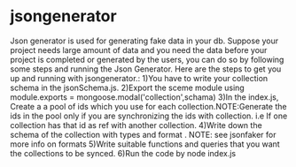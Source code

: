 # jsongenerator

Json generator is used for generating fake data in your db. Suppose your project needs large amount of data and you need the data before your project is completed or generated by the users, you can do so by following some steps and running the Json Generator. Here are the steps to get you up and running with jsongenerator.:
1)You have to write your collection schema in the jsonSchema.js.
2)Export the sceme module using module.exports = mongoose.modal('collection',schama)
3)In the index.js, Create a a pool of ids which you use for each collection.NOTE:Generate the ids in the pool only if you are synchronizing the ids with collection. i.e If one collection has that id as ref with another collection.
4)Write down the schema of the collection with types and format . NOTE: see jsonfaker for more info on formats
5)Write suitable functions and queries that you want the collections to be synced.
6)Run the code by node index.js
